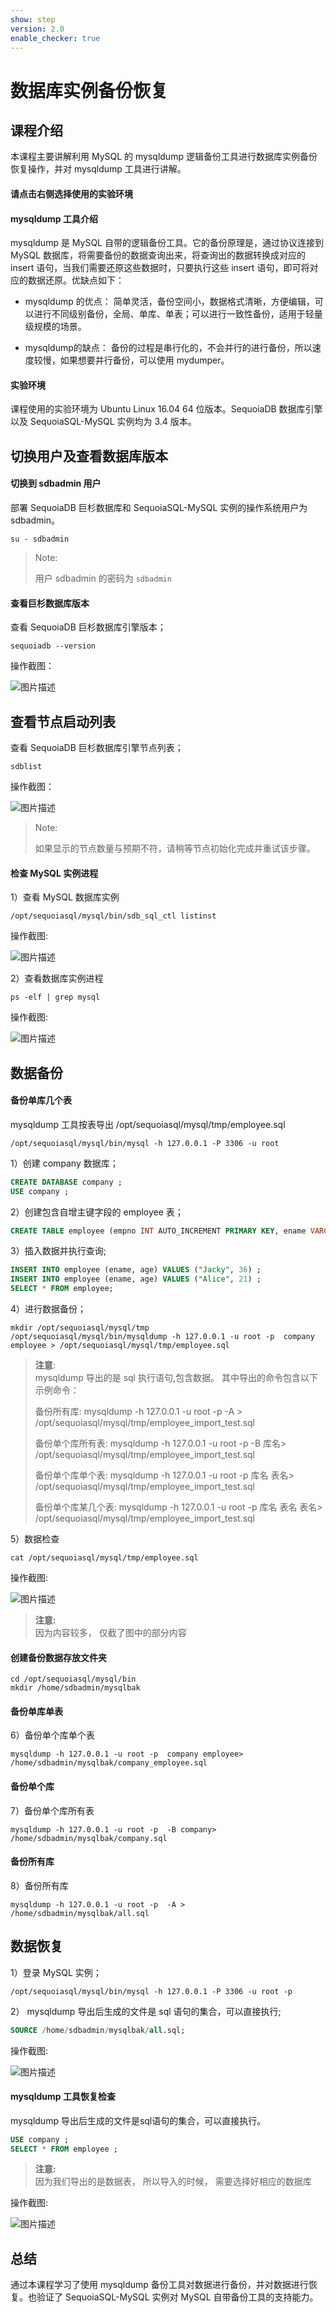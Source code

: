 ```yaml
---
show: step
version: 2.0
enable_checker: true
---
```


# 数据库实例备份恢复

## 课程介绍

本课程主要讲解利用 MySQL 的 mysqldump 逻辑备份工具进行数据库实例备份恢复操作，并对 mysqldump 工具进行讲解。

#### 请点击右侧选择使用的实验环境

#### mysqldump 工具介绍

mysqldump 是 MySQL 自带的逻辑备份工具。它的备份原理是，通过协议连接到 MySQL 数据库，将需要备份的数据查询出来，将查询出的数据转换成对应的 insert 语句，当我们需要还原这些数据时，只要执行这些 insert 语句，即可将对应的数据还原。优缺点如下：

- mysqldump 的优点：
简单灵活，备份空间小，数据格式清晰，方便编辑，可以进行不同级别备份，全局、单库、单表；可以进行一致性备份，适用于轻量级规模的场景。

- mysqldump的缺点：
备份的过程是串行化的，不会并行的进行备份，所以速度较慢，如果想要并行备份，可以使用 mydumper。

#### 实验环境

课程使用的实验环境为 Ubuntu Linux 16.04 64 位版本。SequoiaDB 数据库引擎以及 SequoiaSQL-MySQL 实例均为 3.4 版本。



## 切换用户及查看数据库版本

#### 切换到 sdbadmin 用户

部署 SequoiaDB 巨杉数据库和 SequoiaSQL-MySQL 实例的操作系统用户为 sdbadmin。

```shell
su - sdbadmin
```
>Note:
>
>用户 sdbadmin 的密码为 `sdbadmin`

#### 查看巨杉数据库版本

查看 SequoiaDB 巨杉数据库引擎版本；

```shell
sequoiadb --version
```
操作截图：

![图片描述](https://doc.shiyanlou.com/courses/1469/1207281/b4082b0d6d6bdf89d229aa713a53759d)

## 查看节点启动列表

查看 SequoiaDB 巨杉数据库引擎节点列表；

```shell
sdblist 
```

操作截图：

![图片描述](https://doc.shiyanlou.com/courses/1469/1207281/02fcaa58ac27e91688ead137fa748d6e)

>Note:
>
>如果显示的节点数量与预期不符，请稍等节点初始化完成并重试该步骤。


#### 检查 MySQL 实例进程

1）查看 MySQL 数据库实例
```shell
/opt/sequoiasql/mysql/bin/sdb_sql_ctl listinst
```

操作截图:

![图片描述](https://doc.shiyanlou.com/courses/1540/1207281/92856e2e05fee65495cb876332cd34c6)

2）查看数据库实例进程
```shell
ps -elf | grep mysql
```

操作截图:

![图片描述](https://doc.shiyanlou.com/courses/1540/1207281/41b259ef9f2b7f16466b3d89606998c4)



## 数据备份

#### 备份单库几个表

mysqldump 工具按表导出 /opt/sequoiasql/mysql/tmp/employee.sql

```shell
/opt/sequoiasql/mysql/bin/mysql -h 127.0.0.1 -P 3306 -u root
```
1）创建 company 数据库；
```sql
CREATE DATABASE company ;
USE company ;
```
2）创建包含自增主键字段的 employee 表；
```sql
CREATE TABLE employee (empno INT AUTO_INCREMENT PRIMARY KEY, ename VARCHAR(128), age INT) ;
```

3）插入数据并执行查询;
```sql
INSERT INTO employee (ename, age) VALUES ("Jacky", 36) ;
INSERT INTO employee (ename, age) VALUES ("Alice", 21) ;
SELECT * FROM employee;
```
4）进行数据备份；
```shell 
mkdir /opt/sequoiasql/mysql/tmp
/opt/sequoiasql/mysql/bin/mysqldump -h 127.0.0.1 -u root -p  company employee > /opt/sequoiasql/mysql/tmp/employee.sql
```
> **注意**:  
> mysqldump 导出的是 sql 执行语句,包含数据。
>其中导出的命令包含以下示例命令：
>
>备份所有库:
>mysqldump -h 127.0.0.1 -u root -p  -A > /opt/sequoiasql/mysql/tmp/employee_import_test.sql
>
>备份单个库所有表:
>mysqldump -h 127.0.0.1 -u root -p  -B 库名> /opt/sequoiasql/mysql/tmp/employee_import_test.sql
>
>备份单个库单个表:
>mysqldump -h 127.0.0.1 -u root -p  库名 表名> /opt/sequoiasql/mysql/tmp/employee_import_test.sql
>
>备份单个库某几个表:
>mysqldump -h 127.0.0.1 -u root -p  库名 表名 表名> /opt/sequoiasql/mysql/tmp/employee_import_test.sql

5）数据检查
```shell
cat /opt/sequoiasql/mysql/tmp/employee.sql
```

操作截图:

![图片描述](https://doc.shiyanlou.com/courses/1540/1207281/ee77a861e11274fcdd8969dcc04db612-0)

> **注意:**  
> 因为内容较多， 仅截了图中的部分内容

#### 创建备份数据存放文件夹
```shell
cd /opt/sequoiasql/mysql/bin
mkdir /home/sdbadmin/mysqlbak
```
#### 备份单库单表

6）备份单个库单个表
```shell
mysqldump -h 127.0.0.1 -u root -p  company employee> /home/sdbadmin/mysqlbak/company_employee.sql
```

#### 备份单个库

7）备份单个库所有表
```shell
mysqldump -h 127.0.0.1 -u root -p  -B company> /home/sdbadmin/mysqlbak/company.sql
```

#### 备份所有库

8）备份所有库
```shell
mysqldump -h 127.0.0.1 -u root -p  -A > /home/sdbadmin/mysqlbak/all.sql
```


## 数据恢复
1）登录 MySQL 实例；

```shell
/opt/sequoiasql/mysql/bin/mysql -h 127.0.0.1 -P 3306 -u root -p
```

2） mysqldump 导出后生成的文件是 sql 语句的集合，可以直接执行;

```sql
SOURCE /home/sdbadmin/mysqlbak/all.sql;
```

操作截图:

![图片描述](https://doc.shiyanlou.com/courses/1540/1207281/d0e94ba9b6a9c2a63dffb0541dc0ef5f-0)


#### mysqldump 工具恢复检查

mysqldump 导出后生成的文件是sql语句的集合，可以直接执行。

```sql
USE company ;
SELECT * FROM employee ; 
```
> **注意:**  
> 因为我们导出的是数据表， 所以导入的时候， 需要选择好相应的数据库

操作截图:

![图片描述](https://doc.shiyanlou.com/courses/1540/1207281/42db26240522474f8a06f25ad441c4a3-0)


## 总结

通过本课程学习了使用 mysqldump 备份工具对数据进行备份，并对数据进行恢复。也验证了 SequoiaSQL-MySQL 实例对 MySQL 自带备份工具的支持能力。
